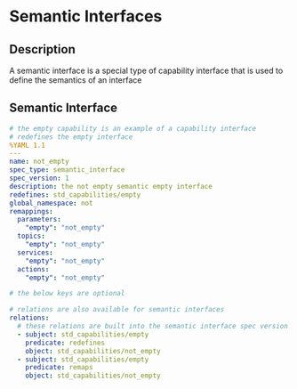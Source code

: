 # Semantic Interfaces

## Description

A semantic interface is a special type of capability interface that is used to define the semantics of an interface

## Semantic Interface

```yaml
# the empty capability is an example of a capability interface
# redefines the empty interface
%YAML 1.1
---
name: not_empty
spec_type: semantic_interface
spec_version: 1
description: the not empty semantic empty interface
redefines: std_capabilities/empty
global_namespace: not
remappings:
  parameters:
    "empty": "not_empty"
  topics:
    "empty": "not_empty"
  services:
    "empty": "not_empty"
  actions:
    "empty": "not_empty"

# the below keys are optional

# relations are also available for semantic interfaces
relations:
  # these relations are built into the semantic interface spec version 1
  - subject: std_capabilities/empty
    predicate: redefines
    object: std_capabilities/not_empty
  - subject: std_capabilities/empty
    predicate: remaps
    object: std_capabilities/not_empty

```
